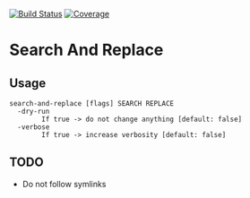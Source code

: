[![Build Status](https://travis-ci.org/holgerk/search-and-replace.svg)](https://travis-ci.org/holgerk/search-and-replace)
[![Coverage](http://gocover.io/_badge/github.com/holgerk/search-and-replace?0)](http://gocover.io/github.com/holgerk/search-and-replace)

# Search And Replace

##


## Usage
```
search-and-replace [flags] SEARCH REPLACE
  -dry-run
        If true -> do not change anything [default: false]
  -verbose
        If true -> increase verbosity [default: false]
```

## TODO
- Do not follow symlinks
